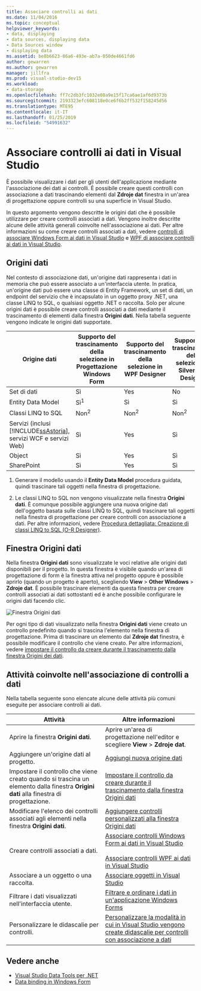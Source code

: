 ```yaml
---
title: Associare controlli ai dati
ms.date: 11/04/2016
ms.topic: conceptual
helpviewer_keywords:
- data, displaying
- data sources, displaying data
- Data Sources window
- displaying data
ms.assetid: be8b6623-86a6-493e-ab7a-050de4661fd6
author: gewarren
ms.author: gewarren
manager: jillfra
ms.prod: visual-studio-dev15
ms.workload:
- data-storage
ms.openlocfilehash: ff7c2db3fc1032e08a9e15f17ca6ae1af6d9373b
ms.sourcegitcommit: 2193323efc608118e0ce6f6b2ff532f158245d56
ms.translationtype: MTE95
ms.contentlocale: it-IT
ms.lasthandoff: 01/25/2019
ms.locfileid: "54991632"
---
```

# <a name="bind-controls-to-data-in-visual-studio"></a>Associare controlli ai dati in Visual Studio

È possibile visualizzare i dati per gli utenti dell'applicazione mediante l'associazione dei dati ai controlli. È possibile creare questi controlli con associazione a dati trascinando elementi dal **Zdroje dat** finestra in un'area di progettazione oppure controlli su una superficie in Visual Studio.

In questo argomento vengono descritte le origini dati che è possibile utilizzare per creare controlli associati a dati. Vengono inoltre descritte alcune delle attività generali coinvolte nell'associazione ai dati. Per altre informazioni su come creare controlli associati a dati, vedere [controlli di associare Windows Form ai dati in Visual Studio](../data-tools/bind-windows-forms-controls-to-data-in-visual-studio.md) e [WPF di associare controlli ai dati in Visual Studio](../data-tools/bind-wpf-controls-to-data-in-visual-studio.md).

## <a name="data-sources"></a>Origini dati

Nel contesto di associazione dati, un'origine dati rappresenta i dati in memoria che può essere associato a un'interfaccia utente. In pratica, un'origine dati può essere una classe di Entity Framework, un set di dati, un endpoint del servizio che è incapsulato in un oggetto proxy .NET, una classe LINQ to SQL, o qualsiasi oggetto .NET o raccolta. Solo per alcune origini dati è possibile creare controlli associati a dati mediante il trascinamento di elementi dalla finestra **Origini dati**. Nella tabella seguente vengono indicate le origini dati supportate.

| Origine dati | Supporto del trascinamento della selezione in **Progettazione Windows Form** | Supporto del trascinamento della selezione in **WPF Designer** | Supporto del trascinamento della selezione in **Silverlight Designer** |
| - | - | - | - |
| Set di dati | Sì | Yes | No |
| Entity Data Model | Sì<sup>1</sup> | Sì | Sì |
| Classi LINQ to SQL | Non<sup>2</sup> | Non<sup>2</sup> | Non<sup>2</sup> |
| Servizi (inclusi [!INCLUDE[ssAstoria](../data-tools/includes/ssastoria_md.md)], servizi WCF e servizi Web) | Sì | Yes | Sì |
| Object | Sì | Yes | Sì |
| SharePoint | Sì | Yes | Sì |

1. Generare il modello usando il **Entity Data Model** procedura guidata, quindi trascinare tali oggetti nella finestra di progettazione.

2. Le classi LINQ to SQL non vengono visualizzate nella finestra **Origini dati**. È comunque possibile aggiungere una nuova origine dati dell'oggetto basata sulle classi LINQ to SQL, quindi trascinare tali oggetti nella finestra di progettazione per creare controlli con associazione a dati. Per altre informazioni, vedere [Procedura dettagliata: Creazione di classi LINQ to SQL (O-R Designer)](how-to-create-linq-to-sql-classes-mapped-to-tables-and-views-o-r-designer.md).

## <a name="data-sources-window"></a>Finestra Origini dati

Nella finestra **Origini dati** sono visualizzate le voci relative alle origini dati disponibili per il progetto. In questa finestra è visibile quando un'area di progettazione di form è la finestra attiva nel progetto oppure è possibile aprirlo (quando un progetto è aperto), scegliendo **View** > **Other Windows**  >   **Zdroje dat**. È possibile trascinare elementi da questa finestra per creare controlli associati ai dati sottostanti ed è anche possibile configurare le origini dati facendo clic.

![Finestra Origini dati](../data-tools/media/raddata-data-sources-window.png)

Per ogni tipo di dati visualizzato nella finestra **Origini dati** viene creato un controllo predefinito quando si trascina l'elemento nella finestra di progettazione. Prima di trascinare un elemento dal **Zdroje dat** finestra, è possibile modificare il controllo che viene creato. Per altre informazioni, vedere [impostare il controllo da creare durante il trascinamento dalla finestra Origini dei dati](../data-tools/set-the-control-to-be-created-when-dragging-from-the-data-sources-window.md).

## <a name="tasks-involved-in-binding-controls-to-data"></a>Attività coinvolte nell'associazione di controlli a dati

Nella tabella seguente sono elencate alcune delle attività più comuni eseguite per associare controlli ai dati.

|Attività|Altre informazioni|
|----------| - |
|Aprire la finestra **Origini dati**.|Aprire un'area di progettazione nell'editor e scegliere **View** > **Zdroje dat**.|
|Aggiungere un'origine dati al progetto.|[Aggiungi nuova origine dati](../data-tools/add-new-data-sources.md)|
|Impostare il controllo che viene creato quando si trascina un elemento dalla finestra **Origini dati** alla finestra di progettazione.|[Impostare il controllo da creare durante il trascinamento dalla finestra Origini dati](../data-tools/set-the-control-to-be-created-when-dragging-from-the-data-sources-window.md)|
|Modificare l'elenco dei controlli associati agli elementi nella finestra **Origini dati**.|[Aggiungere controlli personalizzati alla finestra Origini dati](../data-tools/add-custom-controls-to-the-data-sources-window.md)|
|Creare controlli associati a dati.|[Associare controlli Windows Form ai dati in Visual Studio](../data-tools/bind-windows-forms-controls-to-data-in-visual-studio.md)<br /><br /> [Associare controlli WPF ai dati in Visual Studio](../data-tools/bind-wpf-controls-to-data-in-visual-studio.md)|
|Associare a un oggetto o una raccolta.|[Associare oggetti in Visual Studio](../data-tools/bind-objects-in-visual-studio.md)|
|Filtrare i dati visualizzati nell'interfaccia utente.|[Filtrare e ordinare i dati in un'applicazione Windows Forms](../data-tools/filter-and-sort-data-in-a-windows-forms-application.md)|
|Personalizzare le didascalie per controlli.|[Personalizzare la modalità in cui in Visual Studio vengono create didascalie per controlli con associazione a dati](../data-tools/customize-how-visual-studio-creates-captions-for-data-bound-controls.md)|

## <a name="see-also"></a>Vedere anche

- [Visual Studio Data Tools per .NET](../data-tools/visual-studio-data-tools-for-dotnet.md)
- [Data binding in Windows Form](/dotnet/framework/winforms/windows-forms-data-binding)